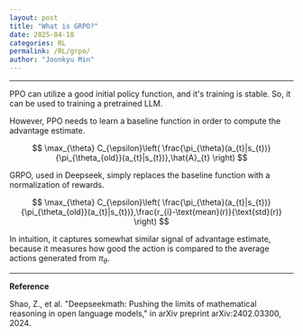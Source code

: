```yaml
---
layout: post
title: "What is GRPO?"
date: 2025-04-18
categories: RL
permalink: /RL/grpo/
author: "Joonkyu Min"
---
```

---

PPO can utilize a good initial policy function, and it's training is stable.
So, it can be used to training a pretrained LLM.

However, PPO needs to learn a baseline function in order to compute the advantage estimate.

$$
\max_{\theta} C_{\epsilon}\left( \frac{\pi_{\theta}(a_{t}|s_{t})}{\pi_{\theta_{old}}(a_{t}|s_{t})},\hat{A}_{t} \right)
$$

GRPO, used in Deepseek, simply replaces the baseline function with a normalization of rewards.

$$
\max_{\theta} C_{\epsilon}\left( \frac{\pi_{\theta}(a_{t}|s_{t})}{\pi_{\theta_{old}}(a_{t}|s_{t})},\frac{r_{i}-\text{mean}(r)}{\text{std}(r)} \right)
$$

In intuition, it captures somewhat similar signal of advantage estimate, because it measures how good the action is compared to the average actions generated from $\pi_{\theta}$.

---

**Reference**

Shao, Z., et al. "Deepseekmath: Pushing the limits of mathematical reasoning in open language models," in arXiv preprint arXiv:2402.03300, 2024.
